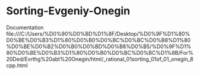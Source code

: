 # Sorting-Evgeniy-Onegin
Documentation
file:///C:/Users/%D0%90%D0%BD%D1%8F/Desktop/%D0%9F%D1%80%D0%BE%D0%B3%D1%80%D0%B0%D0%BC%D0%BC%D0%B8%D1%80%D0%BE%D0%B2%D0%B0%D0%BD%D0%B8%D0%B5/%D0%9F%D1%80%D0%BE%D0%B3%D1%80%D0%B0%D0%BC%D0%BC%D1%8B/For%20Ded/Evrthg%20abt%20Onegin/html/_rational_01sorting_01of_01_onegin_8cpp.html

